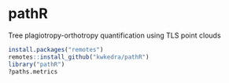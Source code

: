 # pathR
Tree plagiotropy-orthotropy quantification using TLS point clouds

``` r
install.packages("remotes")
remotes::install_github("kwkedra/pathR")
library("pathR")
?paths.metrics
```

